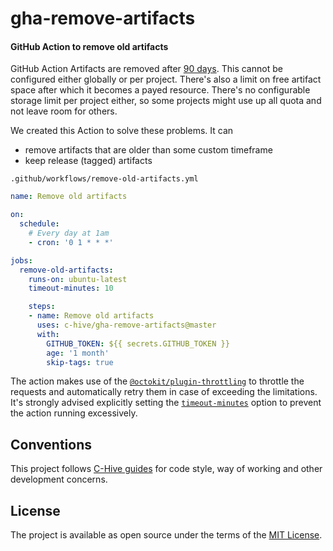 # gha-remove-artifacts

#### GitHub Action to remove old artifacts

GitHub Action Artifacts are removed after [90 days](https://github.community/t5/GitHub-Actions/Managing-Actions-storage-space/m-p/41424/highlight/true#M4618). This cannot be configured either globally or per project. There's also a limit on free artifact space after which it becomes a payed resource. There's no configurable storage limit per project either, so some projects might use up all quota and not leave room for others.

We created this Action to solve these problems. It can
- remove artifacts that are older than some custom timeframe
- keep release (tagged) artifacts

`.github/workflows/remove-old-artifacts.yml`
```yml
name: Remove old artifacts

on:
  schedule:
    # Every day at 1am
    - cron: '0 1 * * *'

jobs:
  remove-old-artifacts:
    runs-on: ubuntu-latest
    timeout-minutes: 10

    steps:
    - name: Remove old artifacts
      uses: c-hive/gha-remove-artifacts@master
      with:
        GITHUB_TOKEN: ${{ secrets.GITHUB_TOKEN }}
        age: '1 month'
        skip-tags: true
```

The action makes use of the [`@octokit/plugin-throttling`](https://github.com/octokit/plugin-throttling.js) to throttle the requests and automatically retry them in case of exceeding the limitations.  It's strongly advised explicitly setting the [`timeout-minutes`](https://help.github.com/en/actions/reference/workflow-syntax-for-github-actions#jobsjob_idtimeout-minutes) option to prevent the action running excessively.

## Conventions

This project follows [C-Hive guides](https://github.com/c-hive/guides) for code style, way of working and other development concerns.

## License

The project is available as open source under the terms of the [MIT License](http://opensource.org/licenses/MIT).
